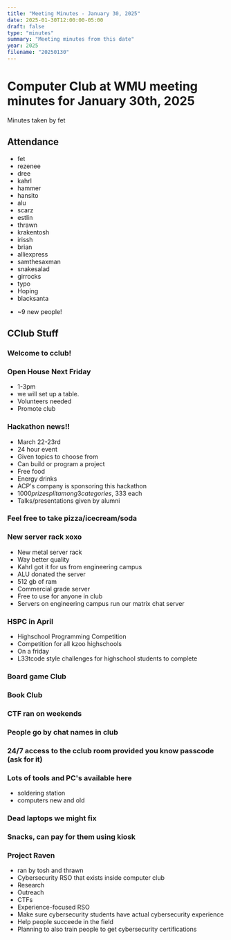 ```yaml
---
title: "Meeting Minutes - January 30, 2025"
date: 2025-01-30T12:00:00-05:00
draft: false
type: "minutes"
summary: "Meeting minutes from this date"
year: 2025
filename: "20250130"
---
```


# Computer Club at WMU meeting minutes for January 30th, 2025
Minutes taken by fet



## Attendance
* fet
* rezenee
* dree
* kahrl
* hammer
* hansito
* alu
* scarz
* estlin
* thrawn
* krakentosh
* irissh
* brian
* alliexpress
* samthesaxman
* snakesalad
* girrocks
* typo
* Hoping
* blacksanta
+ ~9 new people!


## CClub Stuff
### Welcome to cclub!

### Open House Next Friday
* 1-3pm
* we will set up a table.
* Volunteers needed
* Promote club

### Hackathon news!!
* March 22-23rd
* 24 hour event
* Given topics to choose from
* Can build or program a project
* Free food
* Energy drinks
* ACP's company is sponsoring this hackathon
* $1000 prize split among 3 categories, ~$333 each
* Talks/presentations given by alumni

### Feel free to take pizza/icecream/soda

### New server rack xoxo
* New metal server rack
* Way better quality
* Kahrl got it for us from engineering campus
* ALU donated the server
* 512 gb of ram
* Commercial grade server
* Free to use for anyone in club
* Servers on engineering campus run our matrix chat server

### HSPC in April
* Highschool Programming Competition
* Competition for all kzoo highschools
* On a friday
* L33tcode style challenges for highschool students to complete

### Board game Club

### Book Club

### CTF ran on weekends

### People go by chat names in club

### 24/7 access to the cclub room provided you know passcode (ask for it)

### Lots of tools and PC's available here
* soldering station
* computers new and old

### Dead laptops we might fix


### Snacks, can pay for them using kiosk

### Project Raven
* ran by tosh and thrawn
* Cybersecurity RSO that exists inside computer club
* Research
* Outreach
* CTFs
* Experience-focused RSO
* Make sure cybersecurity students have actual cybersecurity experience
* Help people succeede in the field
* Planning to also train people to get cybersecurity certifications
